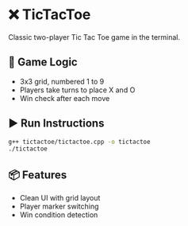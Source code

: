 
# ❌ TicTacToe

Classic two-player Tic Tac Toe game in the terminal.

## 🧠 Game Logic

- 3x3 grid, numbered 1 to 9
- Players take turns to place X and O
- Win check after each move

## ▶️ Run Instructions

```bash
g++ tictactoe/tictactoe.cpp -o tictactoe
./tictactoe
```

## 📦 Features

- Clean UI with grid layout
- Player marker switching
- Win condition detection
